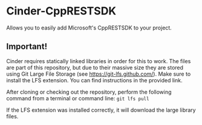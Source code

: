 # Cinder-CppRESTSDK
Allows you to easily add Microsoft's CppRESTSDK to your project.

## Important!
Cinder requires statically linked libraries in order for this to work. The files are part of this repository, but due to their massive size they are stored using Git Large File Storage (see https://git-lfs.github.com/). Make sure to install the LFS extension. You can find instructions in the provided link.

After cloning or checking out the repository, perform the following command from a terminal or command line:
```git lfs pull```

If the LFS extension was installed correctly, it will download the large library files.
